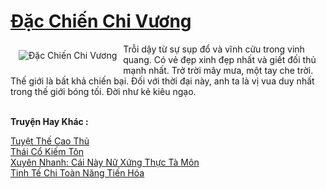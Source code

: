 <a href="https://truyenwiki.net/dac-chien-chi-vuong.35718/" title="Đặc Chiến Chi Vương"><h1>Đặc Chiến Chi Vương</h1></a><div style="display:table"><img align="right" style="float: left; padding: 10px;" src="https://truyenwiki.net/a/img/str/src/35718.jpg" alt="Đặc Chiến Chi Vương">Trỗi dậy từ sự sụp đổ và vĩnh cửu trong vinh quang. Có vẻ đẹp xinh đẹp nhất và giết đối thủ mạnh nhất. Trở trời mây mưa, một tay che trời. Thế giới là bất khả chiến bại. Đối với thời đại này, anh ta là vị vua duy nhất trong thế giới bóng tối. Đời như kẻ kiêu ngạo.</div><p><br><b>Truyện Hay Khác :</b></p><a href="https://truyenwiki.net/tuyet-the-cao-thu.35981/" alt="Tuyệt Thế Cao Thủ">Tuyệt Thế Cao Thủ</a><br/><a href="https://github.com/nownovels/wikidich/tree/master/truyenhay/35649" alt="Thái Cổ Kiếm Tôn">Thái Cổ Kiếm Tôn</a><br/><a href="https://sangtacviet.wordpress.com/2020/10/22/xuyen-nhanh-cai-nay-nu-xung-thuc-ta-mon/" alt="Xuyên Nhanh: Cái Này Nữ Xứng Thực Tà Môn">Xuyên Nhanh: Cái Này Nữ Xứng Thực Tà Môn</a><br/><a href="https://sangtacviet.wordpress.com/2020/10/22/tinh-te-chi-toan-nang-tien-hoa/" alt="Tinh Tế Chi Toàn Năng Tiến Hóa">Tinh Tế Chi Toàn Năng Tiến Hóa</a><br/>